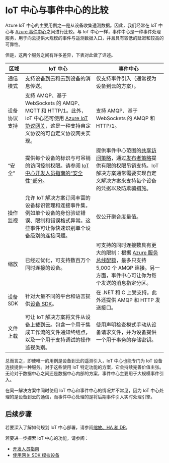 <properties
 pageTitle="Azure IoT 中心与 Azure 事件中心的比较 | Azure"
 description="将 Azure IoT 中心与 Azure 事件中心服务进行比较，重点为功能和用例方面的差异。"
 services="iot-hub"
 documentationCenter=""
 authors="fsautomata"
 manager="timlt"
 editor=""/>

<tags
 ms.service="iot-hub"
 ms.devlang="na"
 ms.topic="article"
 ms.tgt_pltfrm="na"
 ms.workload="na"
 ms.date="06/06/2016"
 wacn.date="11/07/2016"
 ms.author="elioda"/>


# IoT 中心与事件中心的比较

Azure IoT 中心的主要用例之一是从设备收集遥测数据。因此，我们经常在 IoT 中心与 [Azure 事件中心][]之间进行比较。与 IoT 中心一样，事件中心是一种事件处理服务，用于向云提供大规模的事件与遥测数据入口，并且具有较低的延迟和较高的可靠性。

但是，这两个服务之间有许多差异，下表对此做了详述。

| 区域 | IoT 中心 | 事件中心 |
| ---- | ------- | ---------- |
| 通信模式 | 支持设备到云和云到设备的消息传送。 | 仅支持事件引入（通常视为设备到云的方案）。 |
| 设备协议支持 | 支持 AMQP、基于 WebSockets 的 AMQP、MQTT 和 HTTP/1。此外，IoT 中心还可使用 [Azure IoT 协议网关][lnk-azure-protocol-gateway]，这是一种支持自定义协议的可自定义协议网关实现。 | 支持 AMQP、基于 WebSockets 的 AMQP 和 HTTP/1。 |
| “安全” | 提供每个设备的标识与可吊销的访问控制权限。请参阅 [IoT 中心开发人员指南的“安全性”部分]。 | 提供事件中心范围的[共享访问策略][Event Hub - security]，通过[发布者策略][Event Hub publisher policies]提供有限的权限吊销支持。IoT 解决方案通常需要实现自定义解决方案来支持每个设备的凭据以及防欺骗措施。 |
| 操作监视 | 允许 IoT 解决方案订阅丰富的设备标识管理和连接事件集，例如单个设备的身份验证错误、限制和错误格式异常。这些事件可让你快速识别单个设备级别的连接问题。 | 仅公开聚合度量值。 |
| 缩放 | 已经过优化，可支持数百万个同时连接的设备。 | 可支持的同时连接数具有更大的限制：根据 [Azure 服务总线配额][]，最多只支持 5,000 个 AMQP 连接。另一方面，事件中心可让你为每个发送的消息指定分区。 |
| 设备 SDK | 针对大量不同的平台和语言提供[设备 SDK][Azure IoT Hub SDKs]。 | 在 .NET 和 C 上受支持。此外还提供 AMQP 和 HTTP 发送接口。 |
| 文件上载 | 可让 IoT 解决方案将文件从设备上载到云。包含一个用于集成工作流的文件通知终结点，以及一个用于支持调试的操作监视类别。 | 使用声明检查模式手动从设备请求文件，并为设备提供一个用于事务的存储密钥。 |

总而言之，即使唯一的用例是设备到云的遥测引入，IoT 中心也能专门为 IoT 设备连接提供一种服务。对于这些使用 IoT 特定功能的方案，它会持续完善价值主张。无论对于数据中心之间还是数据中心内部的方案，事件中心主要用于大规模事件引入。

在同一解决方案中同时使用 IoT 中心和事件中心的情况并不常见，因为 IoT 中心处理的是设备到云的通信，而事件中心处理的是将后期事件引入实时处理引擎。

## 后续步骤

若要深入了解如何规划 IoT 中心部署，请参阅[缩放、HA 和 DR][lnk-scaling]。

若要进一步探索 IoT 中心的功能，请参阅：

- [开发人员指南][lnk-devguide]
- [使用网关 SDK 模拟设备][lnk-gateway]

[Azure 事件中心]: /documentation/articles/event-hubs-what-is-event-hubs/
[IoT 中心开发人员指南的“安全性”部分]: /documentation/articles/iot-hub-devguide-security/
[Event Hub - security]: /documentation/articles/event-hubs-authentication-and-security-model-overview/
[Event Hub publisher policies]: /documentation/articles/event-hubs-overview/#common-publisher-tasks
[Azure 服务总线配额]: /documentation/articles/service-bus-quotas/
[Azure IoT Hub SDKs]: https://github.com/Azure/azure-iot-sdks/blob/master/readme.md
[lnk-azure-protocol-gateway]: /documentation/articles/iot-hub-protocol-gateway/

[lnk-scaling]: /documentation/articles/iot-hub-scaling/
[lnk-devguide]: /documentation/articles/iot-hub-devguide/
[lnk-dmui]: /documentation/articles/iot-hub-device-management-ui-sample/
[lnk-gateway]: /documentation/articles/iot-hub-linux-gateway-sdk-simulated-device/
[lnk-portal]: /documentation/articles/iot-hub-manage-through-portal/

<!---HONumber=Mooncake_0801_2016-->